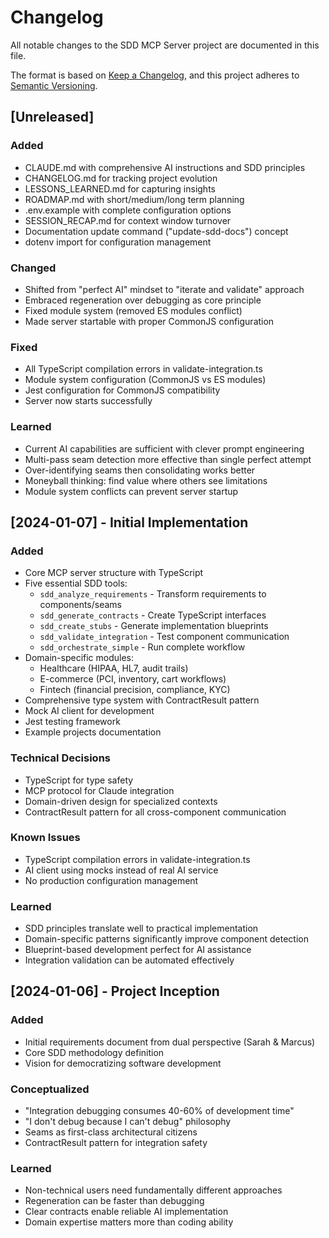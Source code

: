 # Changelog

All notable changes to the SDD MCP Server project are documented in this file.

The format is based on [Keep a Changelog](https://keepachangelog.com/en/1.0.0/),
and this project adheres to [Semantic Versioning](https://semver.org/spec/v2.0.0.html).

## [Unreleased]

### Added
- CLAUDE.md with comprehensive AI instructions and SDD principles
- CHANGELOG.md for tracking project evolution
- LESSONS_LEARNED.md for capturing insights
- ROADMAP.md with short/medium/long term planning
- .env.example with complete configuration options
- SESSION_RECAP.md for context window turnover
- Documentation update command ("update-sdd-docs") concept
- dotenv import for configuration management

### Changed
- Shifted from "perfect AI" mindset to "iterate and validate" approach
- Embraced regeneration over debugging as core principle
- Fixed module system (removed ES modules conflict)
- Made server startable with proper CommonJS configuration

### Fixed
- All TypeScript compilation errors in validate-integration.ts
- Module system configuration (CommonJS vs ES modules)
- Jest configuration for CommonJS compatibility
- Server now starts successfully

### Learned
- Current AI capabilities are sufficient with clever prompt engineering
- Multi-pass seam detection more effective than single perfect attempt
- Over-identifying seams then consolidating works better
- Moneyball thinking: find value where others see limitations
- Module system conflicts can prevent server startup

## [2024-01-07] - Initial Implementation

### Added
- Core MCP server structure with TypeScript
- Five essential SDD tools:
  - `sdd_analyze_requirements` - Transform requirements to components/seams
  - `sdd_generate_contracts` - Create TypeScript interfaces
  - `sdd_create_stubs` - Generate implementation blueprints
  - `sdd_validate_integration` - Test component communication
  - `sdd_orchestrate_simple` - Run complete workflow
- Domain-specific modules:
  - Healthcare (HIPAA, HL7, audit trails)
  - E-commerce (PCI, inventory, cart workflows)
  - Fintech (financial precision, compliance, KYC)
- Comprehensive type system with ContractResult<T> pattern
- Mock AI client for development
- Jest testing framework
- Example projects documentation

### Technical Decisions
- TypeScript for type safety
- MCP protocol for Claude integration
- Domain-driven design for specialized contexts
- ContractResult<T> pattern for all cross-component communication

### Known Issues
- TypeScript compilation errors in validate-integration.ts
- AI client using mocks instead of real AI service
- No production configuration management

### Learned
- SDD principles translate well to practical implementation
- Domain-specific patterns significantly improve component detection
- Blueprint-based development perfect for AI assistance
- Integration validation can be automated effectively

## [2024-01-06] - Project Inception

### Added
- Initial requirements document from dual perspective (Sarah & Marcus)
- Core SDD methodology definition
- Vision for democratizing software development

### Conceptualized
- "Integration debugging consumes 40-60% of development time"
- "I don't debug because I can't debug" philosophy
- Seams as first-class architectural citizens
- ContractResult<T> pattern for integration safety

### Learned
- Non-technical users need fundamentally different approaches
- Regeneration can be faster than debugging
- Clear contracts enable reliable AI implementation
- Domain expertise matters more than coding ability